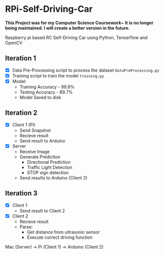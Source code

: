 # RPi-Self-Driving-Car

**This Project was for my Computer Science Coursework~**
**It is no longer being maintained. I will create a better version in the future.**

Raspberry pi based RC Self-Driving Car using Python, Tenserflow and OpenCV

## **Iteration 1**
  - [x] Data Pre-Processing script to process the dataset `DataPreProcessing.py`
  - [x] Training script to train the model `training.py`
  - [x] Model:
    - Training Accuracy - 99.9%
    - Testing Accuracy - 89.7%
    - Model Saved to disk

## **Iteration 2**
  - [X] Client 1 (Pi)
    - Send Snapshot
    - Recieve result
    - Send result to Arduino
  - [X] Server
    - Receive Image
    - Generate Prediction
      - Directional Prediction
      - Traffic Light Detection
      - STOP sign detection
    - Send results to Arduino (Client 2)

## **Iteration 3**
  - [X] Client 1
    - Send result to Client 2
  - [X] Client 2
    - Recieve result
    - Parse:
      - Get distance from ultrasonic sensor
      - Execute correct driving function


Mac (Server) -> Pi (Client 1) -> Arduino (Client 2)
